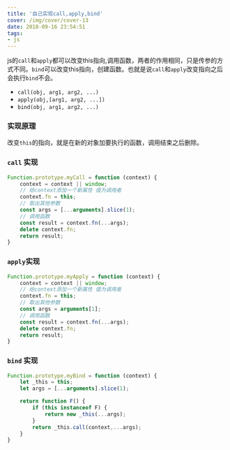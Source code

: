 ```yaml
---
title: '自己实现call,apply,bind'
cover: /img/cover/cover-13
date: 2018-09-16 23:54:51
tags:
- js
---
```

js的`call`和`apply`都可以改变this指向,调用函数，两者的作用相同，只是传参的方式不同。`bind`可以改变this指向，创建函数。也就是说`call`和`apply`改变指向之后会执行`bind`不会。
- `call(obj, arg1, arg2, ...)`
- `apply(obj,[arg1, arg2, ...])`
- `bind(obj, arg1, arg2, ...)`
### 实现原理
改变`this`的指向，就是在新的对象加要执行的函数，调用结束之后删除。

### `call` 实现
```js
Function.prototype.myCall = function (context) {
    context = context || window;
    // 给context添加一个新属性 值为调用者
    context.fn = this;
    // 取出其他参数
    const args = [...arguments].slice(1);
    // 调用函数
    const result = context.fn(...args);
    delete context.fn;
    return result;
}

```
### `apply`实现
```js
Function.prototype.myApply = function (context) {
    context = context || window;
    // 给context添加一个新属性 值为调用者
    context.fn = this;
    // 取出其他参数
    const args = arguments[1];
    // 调用函数
    const result = context.fn(...args);
    delete context.fn;
    return result;
}
```
### `bind` 实现
```js
Function.prototype.myBind = function (context) {
    let _this = this;
    let args = [...arguments].slice(1);

    return function F() {
        if (this instanceof F) {
            return new _this(...args);
        }
        return _this.call(context,...args);
    }
}
```